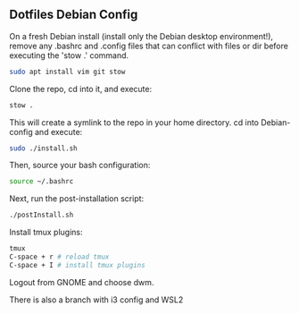 ## Dotfiles Debian Config

On a fresh Debian install (install only the Debian desktop environment!), remove any .bashrc and .config files that can conflict with files or dir before executing the 'stow .' command.

```bash
sudo apt install vim git stow
```

Clone the repo, cd into it, and execute:

```bash
stow .
```

This will create a symlink to the repo in your home directory. cd into Debian-config and execute:

```bash
sudo ./install.sh
```

Then, source your bash configuration:

```bash
source ~/.bashrc
```

Next, run the post-installation script:

```bash
./postInstall.sh
```

Install tmux plugins:
```bash
tmux
C-space + r # reload tmux
C-space + I # install tmux plugins
```

Logout from GNOME and choose dwm.

There is also a branch with i3 config and WSL2
